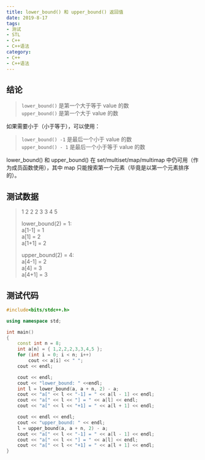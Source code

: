 ```yaml
---
title: lower_bound() 和 upper_bound() 返回值
date: 2019-8-17
tags:
- 测试
- STL
- C++
- C++语法
category:
- C++
- C++语法
---
```


## 结论

> `lower_bound()` 是第一个大于等于 value 的数  
> `upper_bound()` 是第一个大于 value 的数

如果需要小于（小于等于），可以使用：
> `lower_bound() -1` 是最后一个小于 value 的数  
> `upper_bound() - 1` 是最后一个小于等于 value 的数

lower_bound() 和 upper_bound() 在 set/multiset/map/multimap 中仍可用（作为成员函数使用），其中 map 只能搜索第一个元素（毕竟是以第一个元素排序的）。

## 测试数据

> 1 2 2 2 3 3 4 5
>
> lower_bound(2) = 1:  
> a[1-1] = 1  
> a[1] = 2  
> a[1+1] = 2  
>
>
> upper_bound(2) = 4:  
> a[4-1] = 2  
> a[4] = 3  
> a[4+1] = 3

## 测试代码

```c++
#include<bits/stdc++.h>

using namespace std;

int main()
{
	const int n = 8;
	int a[n] = { 1,2,2,2,3,3,4,5 };
	for (int i = 0; i < n; i++)
		cout << a[i] << " ";
	cout << endl;

	cout << endl;
	cout << "lower_bound: " <<endl;
	int l = lower_bound(a, a + n, 2) - a;
	cout << "a[" << l << "-1] = " << a[l - 1] << endl;
	cout << "a[" << l << "] = " << a[l] << endl;
	cout << "a[" << l << "+1] = " << a[l + 1] << endl;

	cout << endl << endl;
	cout << "upper_bound: " << endl;
	l = upper_bound(a, a + n, 2) - a;
	cout << "a[" << l << "-1] = " << a[l - 1] << endl;
	cout << "a[" << l << "] = " << a[l] << endl;
	cout << "a[" << l << "+1] = " << a[l + 1] << endl;
}
```
